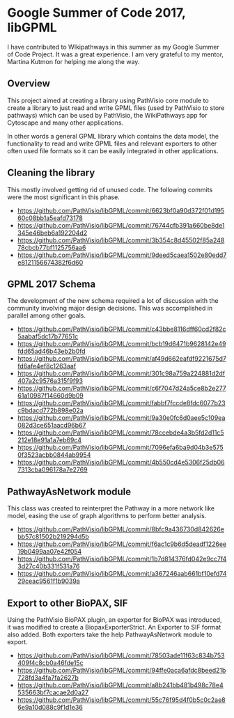# Google Summer of Code 2017, libGPML
I have contributed to WIkipathways in this summer as my Google Summer of Code Project. It was a great experience. I am very grateful to my mentor, Martina Kutmon for helping me along the way. 

## Overview

This project aimed at creating a library using PathVisio core module to create a library to just read and write GPML files (used by PathVisio to store pathways) which can be used by PathVisio, the WikiPathways app for Cytoscape and many other applications. 

In other words a general GPML library which contains the data model, the functionality to read and write GPML files and relevant exporters to other often used file formats so it can be easily integrated in other applications.

## Cleaning the library

This mostly involved getting rid of unused code. The following commits were the most significant in this phase.

* https://github.com/PathVisio/libGPML/commit/6623bf0a90d372f01d19560c08bb1a5eafd73178
* https://github.com/PathVisio/libGPML/commit/76744cfb391a660be8de1345e46beb6a192204d2
* https://github.com/PathVisio/libGPML/commit/3b354c8d45502f85a24878cbcb77bf1125756aa6
* https://github.com/PathVisio/libGPML/commit/9deed5caea1502e80edd7e8121156674382f6d60


## GPML 2017 Schema

The development of the new schema required a lot of discussion with the community involving major design decisions. This was accomplished in parallel among other goals. 

* https://github.com/PathVisio/libGPML/commit/c43bbe8116dff60cd2f82c5aabaf5dc17b77651c
* https://github.com/PathVisio/libGPML/commit/bcb19d6471b9628142e49fdd65ad46b43eb2b0fd
* https://github.com/PathVisio/libGPML/commit/af49d662eafdf9221675d7fd6afe4ef8c1263aaf
* https://github.com/PathVisio/libGPML/commit/301c98a759a224881d2df407a2c9576a315f9f93
* https://github.com/PathVisio/libGPML/commit/c6f7047d24a5ce8b2e27761a10987f14660d9b09
* https://github.com/PathVisio/libGPML/commit/fabbf7fccde8fdc6077b23c9bdacd772b898e02a
* https://github.com/PathVisio/libGPML/commit/9a30e0fc6d0aee5c109ea082d3ce651aacd96b67
* https://github.com/PathVisio/libGPML/commit/78ccebde4a3b5fd2d11c5212e18e91a1a7eb69c4
* https://github.com/PathVisio/libGPML/commit/7096efa6ba9d04b3e5750f3523acbb0844ab9954
* https://github.com/PathVisio/libGPML/commit/4b550cd4e5306f25db067313cba096178a7e2769

## PathwayAsNetwork module

This class was created to reinterpret the Pathway in a more network like model, easing the use of graph algorithms to perform better analysis. 

* https://github.com/PathVisio/libGPML/commit/8bfc9a436730d842626ebb57c81502b219294d5b
* https://github.com/PathVisio/libGPML/commit/f6ac1c9b6d5deadf1226ee19b0499aa07e42f054
* https://github.com/PathVisio/libGPML/commit/1b7d814376fd042e9cc7f43d27c40b331f531a76
* https://github.com/PathVisio/libGPML/commit/a367246aab661bf10efd7429ceac9561f1b9039a

## Export to other BioPAX, SIF

Using the PathVisio BioPAX plugin, an exporter for BioPAX was introduced, it was modified to create a BiopaxExporterStrict. An Exporter to SIF format also added.
Both exporters take the help PathwayAsNetwork module to export.

* https://github.com/PathVisio/libGPML/commit/78503ade11f63c834b753409f4c8cb0a46fde15c
* https://github.com/PathVisio/libGPML/commit/94ffe0aca6afdc8beed21b728fd3a4fa7fa2627b
* https://github.com/PathVisio/libGPML/commit/a8b241bb481b498c78e4535663bf7cacae2d0a27
* https://github.com/PathVisio/libGPML/commit/55c76f95d4f0b5c0c2ae86e9a10d088c9f1d1e36
